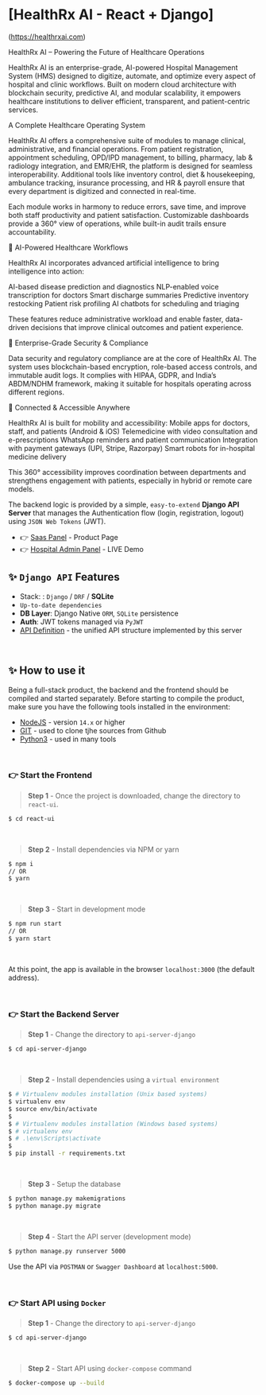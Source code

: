 # [HealthRx AI - React + Django] 

(https://healthrxai.com)

HealthRx AI – Powering the Future of Healthcare Operations

HealthRx AI is an enterprise-grade, AI-powered Hospital Management System (HMS) designed to digitize, automate, and optimize every aspect of hospital and clinic workflows. Built on modern cloud architecture with blockchain security, predictive AI, and modular scalability, it empowers healthcare institutions to deliver efficient, transparent, and patient-centric services.

A Complete Healthcare Operating System

HealthRx AI offers a comprehensive suite of modules to manage clinical, administrative, and financial operations. From patient registration, appointment scheduling, OPD/IPD management, to billing, pharmacy, lab & radiology integration, and EMR/EHR, the platform is designed for seamless interoperability. Additional tools like inventory control, diet & housekeeping, ambulance tracking, insurance processing, and HR & payroll ensure that every department is digitized and connected in real-time.

Each module works in harmony to reduce errors, save time, and improve both staff productivity and patient satisfaction. Customizable dashboards provide a 360° view of operations, while built-in audit trails ensure accountability.


🤖 AI-Powered Healthcare Workflows

HealthRx AI incorporates advanced artificial intelligence to bring intelligence into action:

AI-based disease prediction and diagnostics
NLP-enabled voice transcription for doctors
Smart discharge summaries
Predictive inventory restocking
Patient risk profiling
AI chatbots for scheduling and triaging


These features reduce administrative workload and enable faster, data-driven decisions that improve clinical outcomes and patient experience.


🔐 Enterprise-Grade Security & Compliance

Data security and regulatory compliance are at the core of HealthRx AI. The system uses blockchain-based encryption, role-based access controls, and immutable audit logs. It complies with HIPAA, GDPR, and India’s ABDM/NDHM framework, making it suitable for hospitals operating across different regions.


📲 Connected & Accessible Anywhere

HealthRx AI is built for mobility and accessibility:
Mobile apps for doctors, staff, and patients (Android & iOS)
Telemedicine with video consultation and e-prescriptions
WhatsApp reminders and patient communication
Integration with payment gateways (UPI, Stripe, Razorpay)
Smart robots for in-hospital medicine delivery


This 360° accessibility improves coordination between departments and strengthens engagement with patients, especially in hybrid or remote care models.


The backend logic is provided by a simple, `easy-to-extend` **Django API Server** that manages the Authentication flow (login, registration, logout) using `JSON Web Tokens` (JWT).

- 👉 [Saas Panel](https://healthrxai.com/saas/login) - Product Page
- 👉 [Hospital Admin Panel](https://cityhospital.healthrxai.com/) - LIVE Demo


## ✨ `Django API` Features

- Stack: : `Django` / `DRF` / **SQLite** 
- `Up-to-date dependencies`
- **DB Layer**: Django Native `ORM`, `SQLite` persistence
- **Auth**: JWT tokens managed via `PyJWT`
- [API Definition](https://docs.appseed.us/boilerplate-code/api-unified-definition) - the unified API structure implemented by this server


<br /> 

## ✨ How to use it

Being a full-stack product, the backend and the frontend should be compiled and started separately. 
Before starting to compile the product, make sure you have the following tools installed in the environment:

- [NodeJS](https://nodejs.org/en/) - version `14.x` or higher
- [GIT](https://git-scm.com/) - used to clone tjhe sources from Github
- [Python3](https://www.python.org/) - used in many tools

<br />

### 👉 Start the Frontend 

> **Step 1** - Once the project is downloaded, change the directory to `react-ui`. 

```bash
$ cd react-ui
```

<br >

> **Step 2** - Install dependencies via NPM or yarn

```bash
$ npm i
// OR
$ yarn
```

<br />

> **Step 3** - Start in development mode

```bash
$ npm run start 
// OR
$ yarn start
```

<br />

At this point, the app is available in the browser `localhost:3000` (the default address).


<br /> 

### 👉 Start the Backend Server 

> **Step 1** - Change the directory to `api-server-django`

```bash
$ cd api-server-django
```

<br >

> **Step 2** - Install dependencies using a `virtual environment`

```bash
$ # Virtualenv modules installation (Unix based systems)
$ virtualenv env
$ source env/bin/activate
$
$ # Virtualenv modules installation (Windows based systems)
$ # virtualenv env
$ # .\env\Scripts\activate
$
$ pip install -r requirements.txt
```

<br />

> **Step 3** - Setup the database 

```bash
$ python manage.py makemigrations
$ python manage.py migrate
```

<br />

> **Step 4** - Start the API server (development mode)

```bash
$ python manage.py runserver 5000
```

Use the API via `POSTMAN` or `Swagger Dashboard` at `localhost:5000`.

<br /> 

### 👉 Start API using `Docker` 

> **Step 1** - Change the directory to `api-server-django`

```bash
$ cd api-server-django
```

<br />

> **Step 2** - Start API using `docker-compose` command 

```bash
$ docker-compose up --build
```

<br />
